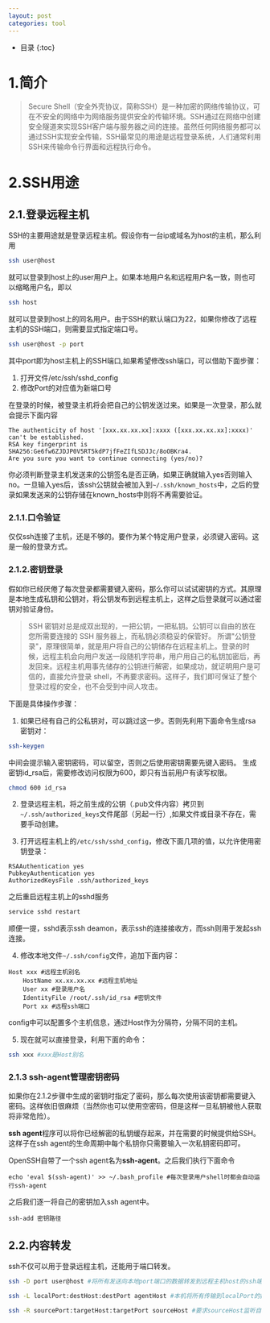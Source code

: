 ```yaml
---
layout: post
categories: tool
---
```

 - 目录
{:toc}

# 1.简介

> Secure Shell（安全外壳协议，简称SSH）是一种加密的网络传输协议，可在不安全的网络中为网络服务提供安全的传输环境。SSH通过在网络中创建安全隧道来实现SSH客户端与服务器之间的连接。虽然任何网络服务都可以通过SSH实现安全传输，SSH最常见的用途是远程登录系统，人们通常利用SSH来传输命令行界面和远程执行命令。

# 2.SSH用途

## 2.1.登录远程主机

SSH的主要用途就是登录远程主机。假设你有一台ip或域名为host的主机，那么利用
```bash
ssh user@host
```
就可以登录到host上的user用户上。如果本地用户名和远程用户名一致，则也可以缩略用户名，即以
```bash
ssh host
```
就可以登录到host上的同名用户。由于SSH的默认端口为22，如果你修改了远程主机的SSH端口，则需要显式指定端口号。
```bash
ssh user@host -p port
```
其中port即为host主机上的SSH端口,如果希望修改ssh端口，可以借助下面步骤：
1. 打开文件/etc/ssh/sshd_config
2. 修改Port的对应值为新端口号

在登录的时候，被登录主机将会把自己的公钥发送过来。如果是一次登录，那么就会提示下面内容
```
The authenticity of host '[xxx.xx.xx.xx]:xxxx ([xxx.xx.xx.xx]:xxxx)' can't be established.
RSA key fingerprint is SHA256:Ge6fw6ZJDJP0V5RT5kdP7jfFeZIfLSDJJc/8oOBKra4.
Are you sure you want to continue connecting (yes/no)?
```
你必须判断登录主机发送来的公钥签名是否正确，如果正确就输入yes否则输入no。一旦输入yes后，该ssh公钥就会被加入到`~/.ssh/known_hosts`中，之后的登录如果发送来的公钥存储在known_hosts中则将不再需要验证。

### 2.1.1.口令验证

仅仅ssh连接了主机，还是不够的。要作为某个特定用户登录，必须键入密码。这是一般的登录方式。

### 2.1.2.密钥登录

假如你已经厌倦了每次登录都需要键入密码，那么你可以试试密钥的方式。其原理是本地生成私钥和公钥对，将公钥发布到远程主机上，这样之后登录就可以通过密钥对验证身份。

>SSH 密钥对总是成双出现的，一把公钥，一把私钥。公钥可以自由的放在您所需要连接的 SSH 服务器上，而私钥必须稳妥的保管好。
所谓"公钥登录"，原理很简单，就是用户将自己的公钥储存在远程主机上。登录的时候，远程主机会向用户发送一段随机字符串，用户用自己的私钥加密后，再发回来。远程主机用事先储存的公钥进行解密，如果成功，就证明用户是可信的，直接允许登录 shell，不再要求密码。这样子，我们即可保证了整个登录过程的安全，也不会受到中间人攻击。



下面是具体操作步骤：

1. 如果已经有自己的公私钥对，可以跳过这一步。否则先利用下面命令生成rsa密钥对：
```bash
ssh-keygen
```
中间会提示输入密钥密码，可以留空，否则之后使用密钥需要先键入密码。
生成密钥id_rsa后，需要修改访问权限为600，即只有当前用户有读写权限。
```bash
chmod 600 id_rsa
```

2. 登录远程主机，将之前生成的公钥（.pub文件内容）拷贝到`~/.ssh/authorized_keys`文件尾部（另起一行）,如果文件或目录不存在，需要手动创建。

3. 打开远程主机上的`/etc/ssh/sshd_config`，修改下面几项的值，以允许使用密钥登录：
```
RSAAuthentication yes
PubkeyAuthentication yes
AuthorizedKeysFile .ssh/authorized_keys
```
之后重启远程主机上的sshd服务
```bash
service sshd restart
```
顺便一提，sshd表示ssh deamon，表示ssh的连接接收方，而ssh则用于发起ssh连接。

4. 修改本地文件`~/.ssh/config`文件，追加下面内容：
```
Host xxx #远程主机别名
	HostName xx.xx.xx.xx #远程主机地址
	User xx #登录用户名
	IdentityFile /root/.ssh/id_rsa #密钥文件
	Port xx #远程ssh端口
```
config中可以配置多个主机信息，通过Host作为分隔符，分隔不同的主机。

5. 现在就可以直接登录，利用下面的命令：
```bash
ssh xxx #xxx是Host别名
```

### 2.1.3 ssh-agent管理密钥密码

如果你在2.1.2步骤中生成的密钥时指定了密码，那么每次使用该密钥都需要键入密码。这样依旧很麻烦（当然你也可以使用空密码，但是这样一旦私钥被他人获取将非常危险）。

**ssh agent**程序可以将你已经解密的私钥缓存起来，并在需要的时候提供给SSH。这样子在ssh agent的生命周期中每个私钥你只需要输入一次私钥密码即可。

OpenSSH自带了一个ssh agent名为**ssh-agent**。之后我们执行下面命令
```
echo 'eval $(ssh-agent)' >> ~/.bash_profile #每次登录用户shell时都会自动运行ssh-agent
```
之后我们逐一将自己的密钥加入ssh agent中。
```
ssh-add 密钥路径
```

## 2.2.内容转发

ssh不仅可以用于登录远程主机，还能用于端口转发。

```bash
ssh -D port user@host #将所有发送向本地port端口的数据转发到远程主机host的ssh端口。
```
```bash
ssh -L localPort:destHost:destPort agentHost #本机将所有传输到localPort的数据发送到agentHost，并要求agentHost将这些数据转发到destHost主机的destPort端口
```
```bash
ssh -R sourcePort:targetHost:targetPort sourceHost #要求sourceHost监听自己的端口sourcePort，并利用ssh转发到本机，并由本机将数据转发到targetHost:targetPort上
```

